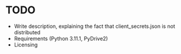 # TODO

* Write description, explaining the fact that client_secrets.json is not distributed
* Requirements (Python 3.11.1, PyDrive2)
* Licensing